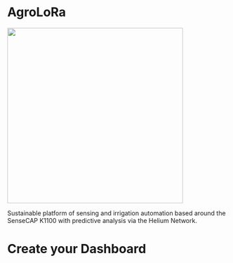 # AgroLoRa

<img src="https://i.ibb.co/h1XmwsY/agrolora.png" width="400">

Sustainable platform of sensing and irrigation automation based around the SenseCAP K1100 with predictive analysis via the Helium Network.


# Create your Dashboard
